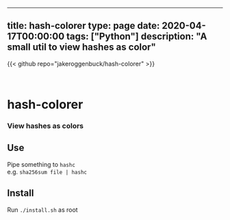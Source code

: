 
---
title: hash-colorer
type: page
date: 2020-04-17T00:00:00
tags: ["Python"]
description: "A small util to view hashes as color"
---

{{< github repo="jakeroggenbuck/hash-colorer" >}}

<br>

# hash-colorer
### View hashes as colors

## Use
Pipe something to `hashc`<br>
e.g. `sha256sum file | hashc`

## Install
Run `./install.sh` as root
